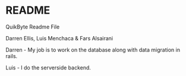 # README

QuikByte Readme File

Darren Ellis, Luis Menchaca & Fars Alsairani



Darren - My job is to work on the database along with data migration in rails.

Luis - I do the serverside backend.
